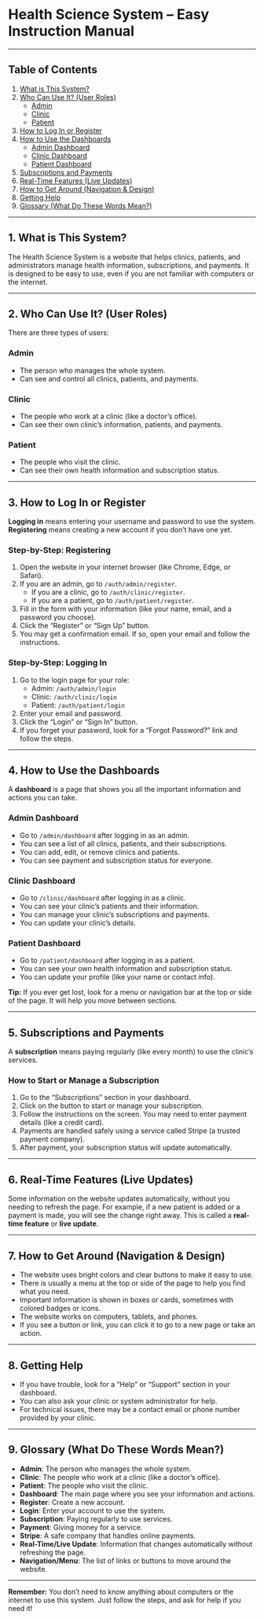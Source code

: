 # Health Science System – Easy Instruction Manual

---

## Table of Contents

1. [What is This System?](#what-is-this-system)
2. [Who Can Use It? (User Roles)](#who-can-use-it-user-roles)
    - [Admin](#admin)
    - [Clinic](#clinic)
    - [Patient](#patient)
3. [How to Log In or Register](#how-to-log-in-or-register)
4. [How to Use the Dashboards](#how-to-use-the-dashboards)
    - [Admin Dashboard](#admin-dashboard)
    - [Clinic Dashboard](#clinic-dashboard)
    - [Patient Dashboard](#patient-dashboard)
5. [Subscriptions and Payments](#subscriptions-and-payments)
6. [Real-Time Features (Live Updates)](#real-time-features-live-updates)
7. [How to Get Around (Navigation & Design)](#how-to-get-around-navigation--design)
8. [Getting Help](#getting-help)
9. [Glossary (What Do These Words Mean?)](#glossary-what-do-these-words-mean)

---

## 1. What is This System?

The Health Science System is a website that helps clinics, patients, and administrators manage health information, subscriptions, and payments. It is designed to be easy to use, even if you are not familiar with computers or the internet.

---

## 2. Who Can Use It? (User Roles)

There are three types of users:

### Admin
- The person who manages the whole system.
- Can see and control all clinics, patients, and payments.

### Clinic
- The people who work at a clinic (like a doctor’s office).
- Can see their own clinic’s information, patients, and payments.

### Patient
- The people who visit the clinic.
- Can see their own health information and subscription status.

---

## 3. How to Log In or Register

**Logging in** means entering your username and password to use the system. **Registering** means creating a new account if you don’t have one yet.

### Step-by-Step: Registering
1. Open the website in your internet browser (like Chrome, Edge, or Safari).
2. If you are an admin, go to `/auth/admin/register`.
   - If you are a clinic, go to `/auth/clinic/register`.
   - If you are a patient, go to `/auth/patient/register`.
3. Fill in the form with your information (like your name, email, and a password you choose).
4. Click the “Register” or “Sign Up” button.
5. You may get a confirmation email. If so, open your email and follow the instructions.

### Step-by-Step: Logging In
1. Go to the login page for your role:
   - Admin: `/auth/admin/login`
   - Clinic: `/auth/clinic/login`
   - Patient: `/auth/patient/login`
2. Enter your email and password.
3. Click the “Login” or “Sign In” button.
4. If you forget your password, look for a “Forgot Password?” link and follow the steps.

---

## 4. How to Use the Dashboards

A **dashboard** is a page that shows you all the important information and actions you can take.

### Admin Dashboard
- Go to `/admin/dashboard` after logging in as an admin.
- You can see a list of all clinics, patients, and their subscriptions.
- You can add, edit, or remove clinics and patients.
- You can see payment and subscription status for everyone.

### Clinic Dashboard
- Go to `/clinic/dashboard` after logging in as a clinic.
- You can see your clinic’s patients and their information.
- You can manage your clinic’s subscriptions and payments.
- You can update your clinic’s details.

### Patient Dashboard
- Go to `/patient/dashboard` after logging in as a patient.
- You can see your own health information and subscription status.
- You can update your profile (like your name or contact info).

**Tip:** If you ever get lost, look for a menu or navigation bar at the top or side of the page. It will help you move between sections.

---

## 5. Subscriptions and Payments

A **subscription** means paying regularly (like every month) to use the clinic’s services.

### How to Start or Manage a Subscription
1. Go to the “Subscriptions” section in your dashboard.
2. Click on the button to start or manage your subscription.
3. Follow the instructions on the screen. You may need to enter payment details (like a credit card).
4. Payments are handled safely using a service called Stripe (a trusted payment company).
5. After payment, your subscription status will update automatically.

---

## 6. Real-Time Features (Live Updates)

Some information on the website updates automatically, without you needing to refresh the page. For example, if a new patient is added or a payment is made, you will see the change right away. This is called a **real-time feature** or **live update**.

---

## 7. How to Get Around (Navigation & Design)

- The website uses bright colors and clear buttons to make it easy to use.
- There is usually a menu at the top or side of the page to help you find what you need.
- Important information is shown in boxes or cards, sometimes with colored badges or icons.
- The website works on computers, tablets, and phones.
- If you see a button or link, you can click it to go to a new page or take an action.

---

## 8. Getting Help

- If you have trouble, look for a “Help” or “Support” section in your dashboard.
- You can also ask your clinic or system administrator for help.
- For technical issues, there may be a contact email or phone number provided by your clinic.

---

## 9. Glossary (What Do These Words Mean?)

- **Admin**: The person who manages the whole system.
- **Clinic**: The people who work at a clinic (like a doctor’s office).
- **Patient**: The people who visit the clinic.
- **Dashboard**: The main page where you see your information and actions.
- **Register**: Create a new account.
- **Login**: Enter your account to use the system.
- **Subscription**: Paying regularly to use services.
- **Payment**: Giving money for a service.
- **Stripe**: A safe company that handles online payments.
- **Real-Time/Live Update**: Information that changes automatically without refreshing the page.
- **Navigation/Menu**: The list of links or buttons to move around the website.

---

**Remember:** You don’t need to know anything about computers or the internet to use this system. Just follow the steps, and ask for help if you need it! 